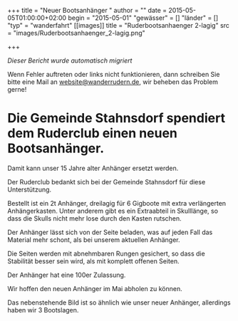 +++
title = "Neuer Bootsanhänger "
author = ""
date = 2015-05-05T01:00:00+02:00
begin = "2015-05-01"
"gewässer" = []
"länder" = []
"typ" = "wanderfahrt"
[[images]]
title = "Ruderbootsanhaenger 2-lagig"
src = "images/Ruderbootsanhaenger_2-lagig.png"

+++


*Dieser Bericht wurde automatisch migriert*

Wenn Fehler auftreten oder links nicht funktionieren, dann schreiben Sie bitte eine Mail an website@wanderrudern.de, wir beheben das Problem gerne!



# Die Gemeinde Stahnsdorf spendiert dem Ruderclub einen neuen Bootsanhänger.


Damit kann unser 15 Jahre alter Anhänger ersetzt werden.

Der Ruderclub bedankt sich bei der Gemeinde Stahnsdorf für diese Unterstützung.

Bestellt ist ein 2t Anhänger, dreilagig für 6 Gigboote mit extra verlängerten Anhängerkasten. Unter anderem gibt es ein Extraabteil in Skulllänge, so dass die Skulls nicht mehr lose durch den Kasten rutschen.

Der Anhänger lässt sich von der Seite beladen, was auf jeden Fall das Material mehr schont, als bei unserem aktuellen Anhänger.

Die Seiten werden mit abnehmbaren Rungen gesichert, so dass die Stabilität besser sein wird, als mit komplett offenen Seiten.

Der Anhänger hat eine 100er Zulassung.

Wir hoffen den neuen Anhänger im Mai abholen zu können.

Das nebenstehende Bild ist so ähnlich wie unser neuer Anhänger, allerdings haben wir 3 Bootslagen.